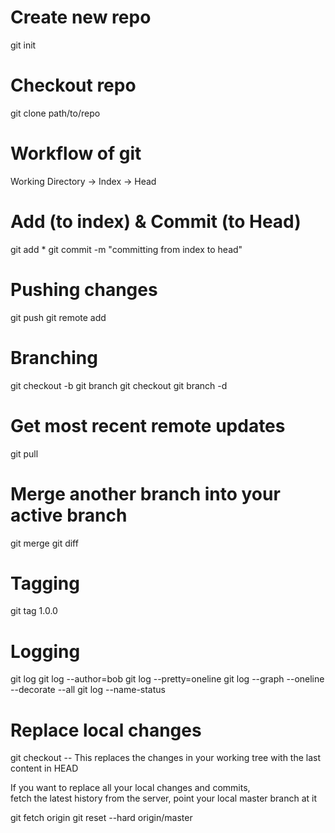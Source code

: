 # Create new repo
git init

# Checkout repo
git clone path/to/repo

# Workflow of git
Working Directory -> Index -> Head

# Add (to index) & Commit (to Head)
git add *
git commit -m "committing from index to head"

# Pushing changes
git push <server> <branchname>
git remote add <server> <branchname>

# Branching
git checkout -b <branchname> 
git branch <branchname>
git checkout <branchname>
git branch -d <branchname>

# Get most recent remote updates
git pull

# Merge another branch into your active branch
git merge <branchname>
git diff

# Tagging
git tag 1.0.0 <commit id>

# Logging
git log
git log --author=bob
git log --pretty=oneline
git log --graph --oneline --decorate --all
git log --name-status

# Replace local changes
git checkout -- <filename>
This replaces the changes in your working tree with the last content in HEAD

If you want to replace all your local changes and commits,   
fetch the latest history from the server,
point your local master branch at it

git fetch origin
git reset --hard origin/master


